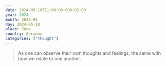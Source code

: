 ```yaml
---
date: 2024-05-18T11:00:00.000+02:00
year: 2024
month: 2024-05
day: 2024-05-18
place: Jena
country: Germany
categories: ["thought"]
---
```

> As one can observe their own thoughts and feelings, the same with how we relate to one another.
